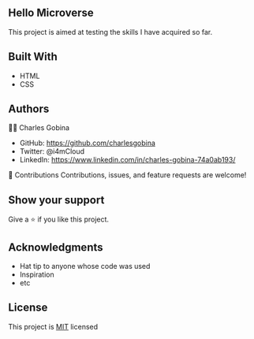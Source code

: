 ## Hello Microverse 
This project is aimed at testing the skills I have acquired so far.

## Built With
* HTML
* CSS

## Authors
:student: Charles Gobina
* GitHub: https://github.com/charlesgobina
* Twitter: @i4mCloud
* LinkedIn: https://www.linkedin.com/in/charles-gobina-74a0ab193/

:handshake: Contributions
Contributions, issues, and feature requests are welcome!

## Show your support
Give a 	:star: if you like this project.

## Acknowledgments
* Hat tip to anyone whose code was used
* Inspiration
* etc

## License
This project is [MIT](https://github.com/microverseinc/readme-template/blob/master/MIT.md) licensed
 
